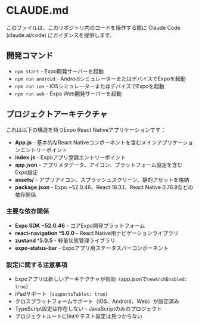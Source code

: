 # CLAUDE.md

このファイルは、このリポジトリ内のコードを操作する際に Claude Code (claude.ai/code) にガイダンスを提供します。

## 開発コマンド

- `npm start` - Expo開発サーバーを起動
- `npm run android` - AndroidシミュレーターまたはデバイスでExpoを起動
- `npm run ios` - iOSシミュレーターまたはデバイスでExpoを起動
- `npm run web` - Expo Web開発サーバーを起動

## プロジェクトアーキテクチャ

これは以下の構造を持つExpo React Nativeアプリケーションです：

- **App.js** - 基本的なReact Nativeコンポーネントを含むメインアプリケーションエントリーポイント
- **index.js** - Expoアプリ登録エントリーポイント
- **app.json** - アプリメタデータ、アイコン、プラットフォーム設定を含むExpo設定
- **assets/** - アプリアイコン、スプラッシュスクリーン、静的アセットを格納
- **package.json** - Expo ~52.0.46、React 18.3.1、React Native 0.76.9などの依存関係

### 主要な依存関係

- **Expo SDK ~52.0.46** - コアExpo開発プラットフォーム
- **react-navigation ^5.0.0** - React Native用ナビゲーションライブラリ
- **zustand ^5.0.5** - 軽量状態管理ライブラリ
- **expo-status-bar** - Expoアプリ用ステータスバーコンポーネント

### 設定に関する注意事項

- Expoアプリは新しいアーキテクチャが有効（app.jsonで`newArchEnabled: true`）
- iPadサポート（`supportsTablet: true`）
- クロスプラットフォームサポート（iOS、Android、Web）が設定済み
- TypeScript設定は存在しない - JavaScriptのみのプロジェクト
- プロジェクトルートにlintやテスト設定は見つからない